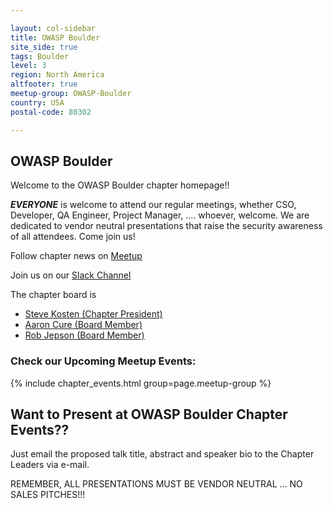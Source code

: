```yaml
---

layout: col-sidebar
title: OWASP Boulder
site_side: true
tags: Boulder
level: 3
region: North America
altfooter: true
meetup-group: OWASP-Boulder
country: USA
postal-code: 80302

---
```



OWASP Boulder
-----------------
Welcome to the OWASP Boulder chapter homepage!!

***EVERYONE*** is welcome to attend our regular meetings, whether CSO, Developer, QA Engineer, Project Manager, ....  whoever, welcome.  We are dedicated to vendor neutral presentations that raise the security awareness of all attendees.  Come join us!

Follow chapter news on [Meetup](https://www.meetup.com/OWASP-Boulder/) 

Join us on our [Slack Channel](https://join.slack.com/t/boulder-owasp/shared_invite/zt-d7noxlsj-TgOFn6ASwt9lQq1BCxpgxQ) 

The chapter board is 

* [Steve Kosten (Chapter President)](mailto:steve.kosten@owasp.org)
* [Aaron Cure (Board Member)](mailto:aaron.cure@owasp.org)
* [Rob Jepson (Board Member)](mailto:rob.jepson@owasp.org )


### Check our Upcoming Meetup Events:
{% include chapter_events.html group=page.meetup-group %}

Want to Present at OWASP Boulder Chapter Events??
--------------------------------------------
Just email the proposed talk title, abstract and speaker bio to the Chapter Leaders via e-mail.  

REMEMBER, ALL PRESENTATIONS MUST BE VENDOR NEUTRAL ... NO SALES PITCHES!!!
